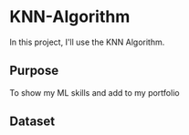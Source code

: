 # KNN-Algorithm
In this project, I'll use the KNN Algorithm.
## Purpose
To show my ML skills and add to my portfolio
## Dataset


